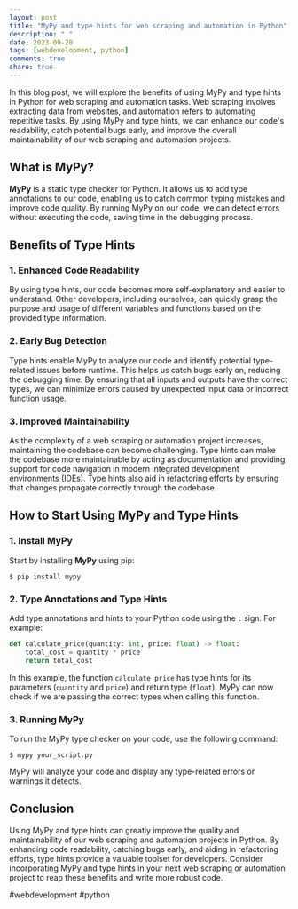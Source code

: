 ```yaml
---
layout: post
title: "MyPy and type hints for web scraping and automation in Python"
description: " "
date: 2023-09-20
tags: [webdevelopment, python]
comments: true
share: true
---
```


In this blog post, we will explore the benefits of using MyPy and type hints in Python for web scraping and automation tasks. Web scraping involves extracting data from websites, and automation refers to automating repetitive tasks. By using MyPy and type hints, we can enhance our code's readability, catch potential bugs early, and improve the overall maintainability of our web scraping and automation projects.

## What is MyPy?

**MyPy** is a static type checker for Python. It allows us to add type annotations to our code, enabling us to catch common typing mistakes and improve code quality. By running MyPy on our code, we can detect errors without executing the code, saving time in the debugging process.

## Benefits of Type Hints

### 1. Enhanced Code Readability

By using type hints, our code becomes more self-explanatory and easier to understand. Other developers, including ourselves, can quickly grasp the purpose and usage of different variables and functions based on the provided type information.

### 2. Early Bug Detection

Type hints enable MyPy to analyze our code and identify potential type-related issues before runtime. This helps us catch bugs early on, reducing the debugging time. By ensuring that all inputs and outputs have the correct types, we can minimize errors caused by unexpected input data or incorrect function usage.

### 3. Improved Maintainability

As the complexity of a web scraping or automation project increases, maintaining the codebase can become challenging. Type hints can make the codebase more maintainable by acting as documentation and providing support for code navigation in modern integrated development environments (IDEs). Type hints also aid in refactoring efforts by ensuring that changes propagate correctly through the codebase.

## How to Start Using MyPy and Type Hints

### 1. Install MyPy

Start by installing **MyPy** using pip:

```shell
$ pip install mypy
```

### 2. Type Annotations and Type Hints

Add type annotations and hints to your Python code using the `:` sign. For example:

```python
def calculate_price(quantity: int, price: float) -> float:
    total_cost = quantity * price
    return total_cost
```

In this example, the function `calculate_price` has type hints for its parameters (`quantity` and `price`) and return type (`float`). MyPy can now check if we are passing the correct types when calling this function.

### 3. Running MyPy

To run the MyPy type checker on your code, use the following command:

```shell
$ mypy your_script.py
```

MyPy will analyze your code and display any type-related errors or warnings it detects.

## Conclusion

Using MyPy and type hints can greatly improve the quality and maintainability of our web scraping and automation projects in Python. By enhancing code readability, catching bugs early, and aiding in refactoring efforts, type hints provide a valuable toolset for developers. Consider incorporating MyPy and type hints in your next web scraping or automation project to reap these benefits and write more robust code.

#webdevelopment #python